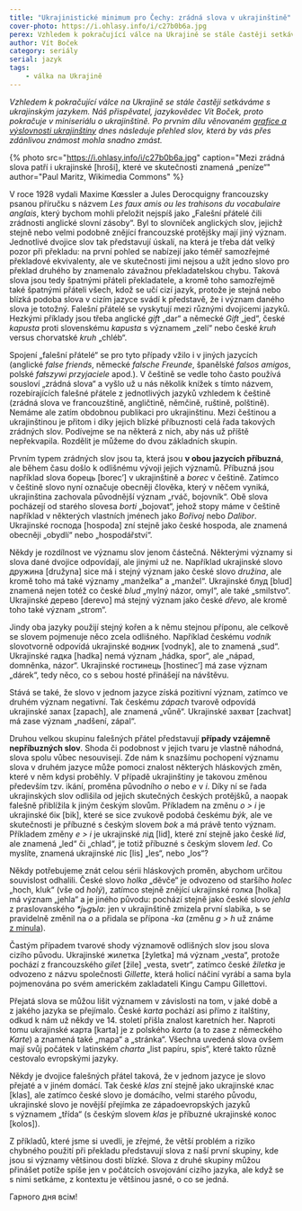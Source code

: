 ```yaml
---
title: "Ukrajinistické minimum pro Čechy: zrádná slova v ukrajinštině"
cover-photo: https://i.ohlasy.info/i/c27b0b6a.jpg
perex: Vzhledem k pokračující válce na Ukrajině se stále častěji setkáváme s ukrajinským jazykem. Náš přispěvatel, jazykovědec Vít Boček, pokračuje v miniseriálu o ukrajinštině.
author: Vít Boček
category: seriály
serial: jazyk
tags:
    - válka na Ukrajině
---
```


*Vzhledem k pokračující válce na Ukrajině se stále častěji setkáváme s ukrajinským jazykem. Náš přispěvatel, jazykovědec Vít Boček, proto pokračuje v miniseriálu o ukrajinštině. Po prvním dílu věnovaném [grafice a výslovnosti ukrajinštiny](https://ohlasy.info/clanky/2022/05/ukrajinska-grafika.html) dnes následuje přehled slov, která by vás přes zdánlivou známost mohla snadno zmást.*

{% photo src="https://i.ohlasy.info/i/c27b0b6a.jpg" caption="Mezi zrádná slova patří i ukrajinské [hroši], které ve skutečnosti znamená „peníze“" author="Paul Maritz, Wikimedia Commons" %}

V roce 1928 vydali Maxime Kœssler a Jules Derocquigny francouzsky psanou příručku s názvem *Les faux amis ou les trahisons du vocabulaire anglais*, který bychom mohli přeložit nejspíš jako „Falešní přátelé čili zrádnosti anglické slovní zásoby“. Byl to slovníček anglických slov, jejichž stejně nebo velmi podobně znějící francouzské protějšky mají jiný význam. Jednotlivé dvojice slov tak představují úskalí, na která je třeba dát velký pozor při překladu: na první pohled se nabízejí jako téměř samozřejmé překladové ekvivalenty, ale ve skutečnosti jimi nejsou a užít jedno slovo pro překlad druhého by znamenalo závažnou překladatelskou chybu. Taková slova jsou tedy špatnými přáteli překladatele, a kromě toho samozřejmě také špatnými přáteli všech, kdož se učí cizí jazyk, protože je stejná nebo blízká podoba slova v cizím jazyce svádí k představě, že i význam daného slova je totožný. Falešní přátelé se vyskytují mezi různými dvojicemi jazyků. Hezkými příklady jsou třeba anglické *gift* „dar“ a německé *Gift* „jed“, české *kapusta* proti slovenskému *kapusta* s významem „zelí“ nebo české *kruh* versus chorvatské *kruh* „chléb“.

Spojení „falešní přátelé“ se pro tyto případy vžilo i v jiných jazycích (anglické *false friends*, německé *falsche Freunde*, španělské *falsos amigos*, polské *fałszywi przyjaciele* apod.). V češtině se vedle toho často používá sousloví „zrádná slova“ a vyšlo už u nás několik knížek s tímto názvem, rozebírajících falešné přátele z jednotlivých jazyků vzhledem k češtině (zrádná slova ve francouzštině, angličtině, němčině, ruštině, polštině). Nemáme ale zatím obdobnou publikaci pro ukrajinštinu. Mezi češtinou a ukrajinštinou je přitom i díky jejich blízké příbuznosti celá řada takových zrádných slov. Podívejme se na některá z nich, aby nás už příště nepřekvapila. Rozdělit je můžeme do dvou základních skupin.

Prvním typem zrádných slov jsou ta, která jsou **v obou jazycích příbuzná**, ale během času došlo k odlišnému vývoji jejich významů. Příbuzná jsou například slova борець [borecʼ] v ukrajinštině a *borec* v češtině. Zatímco v češtině slovo nyní označuje obecněji člověka, který v něčem vyniká, ukrajinština zachovala původnější význam „rváč, bojovník“. Obě slova pocházejí od starého slovesa *borti* „bojovat“, jehož stopy máme v češtině například v některých vlastních jménech jako *Bořivoj* nebo *Dalibor*. Ukrajinské господа [hospoda] zní stejně jako české hospoda, ale znamená obecněji „obydlí“ nebo „hospodářství“.

Někdy je rozdílnost ve významu slov jenom částečná. Některými významy si slova dané dvojice odpovídají, ale jinými už ne. Například ukrajinské slovo дружина [družyna] sice má i stejný význam jako české slovo *družina*, ale kromě toho má také významy „manželka“ a „manžel“. Ukrajinské блуд [blud] znamená nejen totéž co české *blud* „mylný názor, omyl“, ale také „smilstvo“. Ukrajinské дерево [derevo] má stejný význam jako české *dřevo*, ale kromě toho také význam „strom“.

Jindy oba jazyky použijí stejný kořen a k němu stejnou příponu, ale celkově se slovem pojmenuje něco zcela odlišného. Například českému *vodník* slovotvorně odpovídá ukrajinské водник [vodnyk], ale to znamená „sud“. Ukrajinské гадка [hadka] nemá význam „hádka, spor“, ale „nápad, domněnka, názor“. Ukrajinské гостинець [hostinecʼ] má zase význam „dárek“, tedy něco, co s sebou hosté přinášejí na návštěvu.

Stává se také, že slovo v jednom jazyce získá pozitivní význam, zatímco ve druhém význam negativní. Tak českému *zápach* tvarově odpovídá ukrajinské запах [zapach], ale znamená „vůně“. Ukrajinské захват [zachvat] má zase význam „nadšení, zápal“.

Druhou velkou skupinu falešných přátel představují **případy vzájemně nepříbuzných slov**. Shoda či podobnost v jejich tvaru je vlastně náhodná, slova spolu vůbec nesouvisejí. Zde nám k snazšímu pochopení významu slova v druhém jazyce může pomoci znalost některých hláskových změn, které v něm kdysi proběhly. V případě ukrajinštiny je takovou změnou především tzv. ikání, proměna původního *o* nebo *e* v *i*. Díky ní se řada ukrajinských slov odlišila od jejich skutečných českých protějšků, a naopak falešně přiblížila k jiným českým slovům. Příkladem na změnu *o > i* je ukrajinské бік [bik], které se sice zvukově podobá českému *býk*, ale ve skutečnosti je příbuzné s českým slovem *bok* a má právě tento význam. Příkladem změny *e > i* je ukrajinské лід [lid], které zní stejně jako české *lid*, ale znamená „led“ či „chlad“, je totiž příbuzné s českým slovem *led*. Co myslíte, znamená ukrajinské ліс [lis] „les“, nebo „los“?

Někdy potřebujeme znát celou sérii hláskových proměn, abychom určitou souvislost odhalili. České slovo *holka* „děvče“ je odvozeno od staršího *holec* „hoch, kluk“ (vše od *holý*), zatímco stejně znějící ukrajinské голка [holka] má význam „jehla“ a je jiného původu: pochází stejně jako české slovo *jehla* z praslovanského *\*jьgъla*: jen v ukrajinštině zmizela první slabika, *ъ* se pravidelně změnil na *o* a přidala se přípona *-ka* (změnu *g > h* už známe [z minula](https://ohlasy.info/clanky/2022/05/ukrajinska-grafika.html)).

Častým případem tvarové shody významově odlišných slov jsou slova cizího původu. Ukrajinské жилетка [žyletka] má význam „vesta“, protože pochází z francouzského *gilet* [žile] „vesta, svetr“, zatímco české *žiletka* je odvozeno z názvu společnosti *Gillette*, která holicí náčiní vyrábí a sama byla pojmenována po svém americkém zakladateli Kingu Campu Gillettovi.

Přejatá slova se můžou lišit významem v závislosti na tom, v jaké době a z jakého jazyka se přejímalo. České *karta* pochází asi přímo z italštiny, odkud k nám už někdy ve 14. století přišla znalost karetních her. Naproti tomu ukrajinské карта [karta] je z polského *karta* (a to zase z německého *Karte*) a znamená také „mapa“ a „stránka“. Všechna uvedená slova ovšem mají svůj počátek v latinském *charta* „list papíru, spis“, které takto různě cestovalo evropskými jazyky.

Někdy je dvojice falešných přátel taková, že v jednom jazyce je slovo přejaté a v jiném domácí. Tak české *klas* zní stejně jako ukrajinské клас [klas], ale zatímco české slovo je domácího, velmi starého původu, ukrajinské slovo je novější přejímka ze západoevropských jazyků s významem „třída“ (s českým slovem *klas* je příbuzné ukrajinské колос [kolos]).

Z příkladů, které jsme si uvedli, je zřejmé, že větší problém a riziko chybného použití při překladu představují slova z naší první skupiny, kde jsou si významy většinou dosti blízké. Slova z druhé skupiny můžou přinášet potíže spíše jen v počátcích osvojování cizího jazyka, ale když se s nimi setkáme, z kontextu je většinou jasné, o co se jedná.

Гарного дня всім!